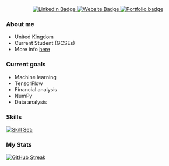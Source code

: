 

<div id="top" align = "center">
</div>

<div id="badges" align = "center">
  <a href="https://www.linkedin.com/in/elyas-sepahi-a3a90020a/L">
    <img src="https://img.shields.io/badge/LinkedIn-blue?style=for-the-badge&logo=Linkedin&logoColor=white" alt="LinkedIn Badge"/>
  </a>
  <a href="http://esepahi.com/">
    <img src="https://img.shields.io/badge/MyWebsite-purple?style=for-the-badge&logo=esepahi.com&logoColor=white" alt="Website Badge"/>
  </a>
  <a href="https://swiftal.carrd.co/">
    <img src="https://img.shields.io/badge/DevPortfolio-white?style=for-the-badge&logo=Portfolio&logoColor=white" alt="Portfolio badge"/>
  </a>
  </br>
  <img src="https://komarev.com/ghpvc/?username=Swiftal13&style=plastic&color=blueviolet" alt=""/>

</div>




###  About me 

- United Kingdom
- Current Student (GCSEs)
- More info <a href="http://esepahi.com/">here</a>


###  Current goals
- Machine learning
- TensorFlow
- Financial analysis
- NumPy
- Data analysis



### Skills
[![Skill Set:](https://skillicons.dev/icons?i=py,html,css,js,nuxtjs,tailwind,lua,figma,stackoverflow,vscode,github,discord,linkedin&theme=light)](https://skillicons.dev)


### My Stats
[![GitHub Streak](http://github-readme-streak-stats.herokuapp.com?user=Swiftal13&theme=highcontrast&border_radius=4.2&date_format=j%2Fn%5B%2FY%5D&background=000000)](https://git.io/streak-stats)





